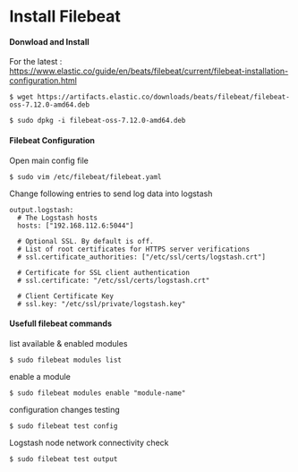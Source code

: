 # Install Filebeat

#### Donwload and Install 
For the latest : https://www.elastic.co/guide/en/beats/filebeat/current/filebeat-installation-configuration.html
```
$ wget https://artifacts.elastic.co/downloads/beats/filebeat/filebeat-oss-7.12.0-amd64.deb

$ sudo dpkg -i filebeat-oss-7.12.0-amd64.deb

```
#### Filebeat Configuration

Open main config file
```
$ sudo vim /etc/filebeat/filebeat.yaml
```
Change following entries to send log data into logstash
```
output.logstash:
  # The Logstash hosts
  hosts: ["192.168.112.6:5044"]

  # Optional SSL. By default is off.
  # List of root certificates for HTTPS server verifications
  # ssl.certificate_authorities: ["/etc/ssl/certs/logstash.crt"]

  # Certificate for SSL client authentication
  # ssl.certificate: "/etc/ssl/certs/logstash.crt"

  # Client Certificate Key
  # ssl.key: "/etc/ssl/private/logstash.key"
  ```
  #### Usefull filebeat commands
  
  list available & enabled modules
  ```
  $ sudo filebeat modules list
  ```
  enable a module
  ```
  $ sudo filebeat modules enable "module-name"
  ```
  configuration changes testing
  ```
  $ sudo filebeat test config
  ```
  Logstash node network connectivity check
  ```
  $ sudo filebeat test output
  ```

